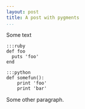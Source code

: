 ```yaml
---
layout: post
title: A post with pygments
...
```

Some text

    :::ruby
    def foo
      puts 'foo'
    end

    :::python
    def somefun():
        print 'foo'
        print 'bar'

Some other paragraph.

